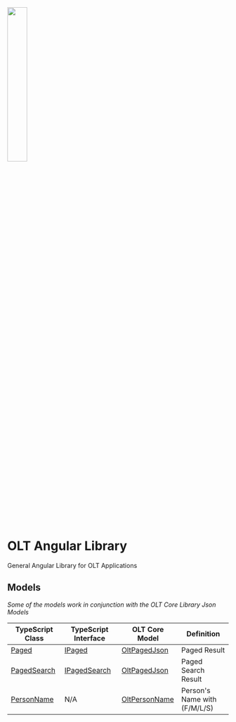 <img src="https://user-images.githubusercontent.com/1365728/127748628-47575d74-a2fb-4539-a31e-74d8b435fc21.png" width="30%" >

# OLT Angular Library 

General Angular Library for OLT Applications

## Models

_Some of the models work in conjunction with the OLT Core Library Json Models_

| TypeScript Class| TypeScript Interface | OLT Core Model | Definition |
|--|--|--|--|
| [Paged<T>](./src/lib/models/paged.model.ts) | [IPaged<T>](./src/lib/interfaces/paged.interface.ts) | [OltPagedJson<TModel>](https://github.com/OuterlimitsTech/olt-dotnet-core/blob/34ce52f80defb56936b6c2664d4a8cf3d0eb5e81/src/OLT.Core.Common/Models/Json/OltPagedJson.cs) | Paged Result |
| [PagedSearch<T>](./src/lib/models/paged-search.model.ts) | [IPagedSearch<T>](./src/lib/interfaces/paged-search.interface.ts) | [OltPagedJson<TModel>](https://github.com/OuterlimitsTech/olt-dotnet-core/blob/34ce52f80defb56936b6c2664d4a8cf3d0eb5e81/src/OLT.Core.Common/Models/Json/OltPagedSearchJson.cs) | Paged Search Result |
|[PersonName](./src/lib/models/person-name.model.ts) | N/A | [OltPersonName](https://github.com/OuterlimitsTech/olt-dotnet-core/blob/34ce52f80defb56936b6c2664d4a8cf3d0eb5e81/src/OLT.Core.Common/Models/PersonName/OltPersonName.cs) | Person's Name with (F/M/L/S) |


